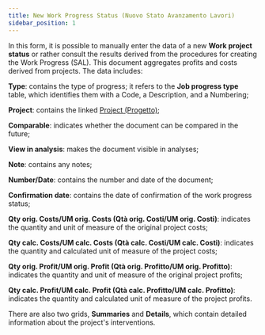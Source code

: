 ```yaml
---
title: New Work Progress Status (Nuovo Stato Avanzamento Lavori)
sidebar_position: 1
---
```


In this form, it is possible to manually enter the data of a new **Work project status** or rather consult the results derived from the procedures for creating the Work Progress (SAL). This document aggregates profits and costs derived from projects. The data includes:

**Type**: contains the type of progress; it refers to the **Job progress type** table, which identifies them with a Code, a Description, and a Numbering;

**Project**: contains the linked [Project (Progetto)](/docs/project-management/projects/search-projects-intro/);

**Comparable**: indicates whether the document can be compared in the future;

**View in analysis**: makes the document visible in analyses;

**Note**: contains any notes;

**Number/Date**: contains the number and date of the document;

**Confirmation date**: contains the date of confirmation of the work progress status;

**Qty orig. Costs/UM orig. Costs (Qtà orig. Costi/UM orig. Costi)**: indicates the quantity and unit of measure of the original project costs;

**Qty calc. Costs/UM calc. Costs (Qtà calc. Costi/UM calc. Costi)**: indicates the quantity and calculated unit of measure of the project costs;

**Qty orig. Profit/UM orig. Profit (Qtà orig. Profitto/UM orig. Profitto)**: indicates the quantity and unit of measure of the original project profits;

**Qty calc. Profit/UM calc. Profit (Qtà calc. Profitto/UM calc. Profitto)**: indicates the quantity and calculated unit of measure of the project profits.

There are also two grids, **Summaries** and **Details**, which contain detailed information about the project's interventions.